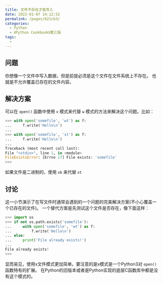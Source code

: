 ```yaml
---
title: 文件不存在才能写入
date: 2022-01-07 14:12:52
permalink: /pages/b21cb3/
categories:
  - Python
  - 《Python Cookbook》第三版
tags:
  -
---
```


## 问题

你想像一个文件中写入数据，但是前提必须是这个文件在文件系统上不存在。 也就是不允许覆盖已存在的文件内容。

## 解决方案

可以在 `open()` 函数中使用 `x` 模式来代替 `w` 模式的方法来解决这个问题。比如：

```python
>>> with open('somefile', 'wt') as f:
...     f.write('Hello\n')
...
>>> with open('somefile', 'xt') as f:
...     f.write('Hello\n')
...
Traceback (most recent call last):
File "<stdin>", line 1, in <module>
FileExistsError: [Errno 17] File exists: 'somefile'
>>>
```

如果文件是二进制的，使用 `xb` 来代替 `xt`

## 讨论

这一小节演示了在写文件时通常会遇到的一个问题的完美解决方案(不小心覆盖一个已存在的文件)。 一个替代方案是先测试这个文件是否存在，像下面这样：

```python
>>> import os
>>> if not os.path.exists('somefile'):
...     with open('somefile', 'wt') as f:
...         f.write('Hello\n')
... else:
...     print('File already exists!')
...
File already exists!
>>>
```

显而易见，使用x文件模式更加简单。要注意的是x模式是一个Python3对 `open()` 函数特有的扩展。 在Python的旧版本或者是Python实现的底层C函数库中都是没有这个模式的。
